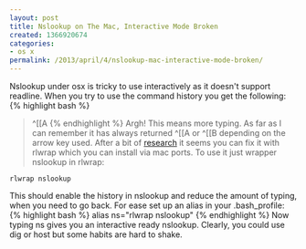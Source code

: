 ```yaml
---
layout: post
title: Nslookup on The Mac, Interactive Mode Broken
created: 1366920674
categories:
- os x
permalink: /2013/april/4/nslookup-mac-interactive-mode-broken/
---
```

Nslookup under osx is tricky to use interactively as it doesn't support readline. When you try to use the command history you get the following:
{% highlight bash %}
> ^[[A
{% endhighlight %}
Argh! This means more typing. As far as I can remember it has always returned ^[[A or ^[[B depending on the arrow key used. After a bit of <a href="http://apple.stackexchange.com/questions/69612/how-can-i-make-the-up-arrow-work-in-terminals-nslookup-command">research</a> it seems you can fix it with rlwrap which you can install via mac ports. To use it just wrapper nslookup in rlwrap:

`rlwrap nslookup`

This should enable the history in nslookup and reduce the amount of typing, when you need to go back. For ease set up an alias in your .bash_profile:
{% highlight bash %}
alias ns="rlwrap nslookup"
{% endhighlight %}
Now typing ns gives you an interactive ready nslookup. Clearly, you could use dig or host but some habits are hard to shake.
